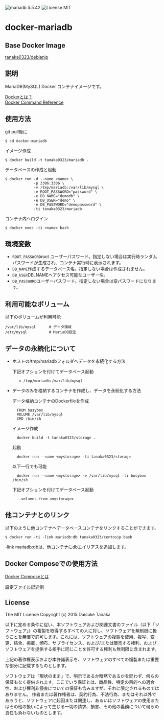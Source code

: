 ![mariadb 5.5.42](https://img.shields.io/badge/mariadb-5.5.42-brightgreen.svg) ![License MIT](https://img.shields.io/badge/license-MIT-blue.svg)

docker-mariadb
=====================

Base Docker Image
---------------------

[tanaka0323/debianjp](https://bitbucket.org/tanaka0323/docker-debianjp)

説明
---------------------

MariaDB(MySQL) Docker コンテナイメージです。

[Dockerとは？](https://docs.docker.com/)  
[Docker Command Reference](https://docs.docker.com/reference/commandline/cli/)

使用方法
---------------------

git pull後に

    $ cd docker-mariadb

イメージ作成

    $ docker build -t tanaka0323/mariadb .

データベースの作成と起動

    $ docker run -d --name <name> \
                 -p 3306:3306 \
                 -v /tmp/mariadb:/var/lib/mysql \
                 -e ROOT_PASSWORD="password" \
                 -e DB_NAME="demodb" \
                 -e DB_USER="demo" \
                 -e DB_PASSWORD="demopassword" \
                 -ti tanaka0323/mariadb

コンテナ内へログイン

    $ docker exec -ti <name> bash

環境変数
---------------------

- `ROOT_PASSWORD`root ユーザーパスワード。指定しない場合は実行時ランダムパスワードが生成され、コンテナ実行時に表示されます。
- `DB_NAME`作成するデータベース名。指定しない場合は作成されません。
- `DB_USER`DB_NAMEへアクセス可能なユーザー名。
- `DB_PASSWORD`ユーザーパスワード。指定しない場合は空パスワードになります。

利用可能なボリューム
---------------------

以下のボリュームが利用可能

    /var/lib/mysql      # データ領域
    /etc/mysql          # MariaDB設定

データの永続化について
---------------------

- ホストの/tmp/mariadbフォルダへデータを永続化する方法

    下記オプションを付けてデータベース起動

        -v /tmp/mariadb:/var/lib/mysql

- データのみを格納するコンテナを作成し、データを永続化する方法

    データ格納コンテナのDockerfileを作成

        FROM busybox
        VOLUME /var/lib/mysql
        CMD /bin/sh

    イメージ作成

        docker build -t tanaka0323/storage .

    起動

        docker run --name <mystorage> -ti tanaka0323/storage

    以下一行でも可能

        docker run --name <mystorage> -v /var/lib/mysql -ti busybox /bin/sh

    下記オプションを付けてデータベース起動

        --volumes-from <mystorage>

他コンテナとのリンク
---------------------

以下のように他コンテナへデータベースコンテナをリンクすることができます。  

    $ docker run -ti -link mariadb:db tanaka0323/centosjp bash

-link mariadb:dbは、他コンテナにdbエイリアスを追加します。

Docker Composeでの使用方法
---------------------

[Docker Composeとは](https://docs.docker.com/compose/)  

[設定ファイル記述例](https://bitbucket.org/tanaka0323/compose-examples)

License
---------------------

The MIT License
Copyright (c) 2015 Daisuke Tanaka

以下に定める条件に従い、本ソフトウェアおよび関連文書のファイル（以下「ソフトウェア」）の複製を取得するすべての人に対し、ソフトウェアを無制限に扱うことを無償で許可します。これには、ソフトウェアの複製を使用、複写、変更、結合、掲載、頒布、サブライセンス、および/または販売する権利、およびソフトウェアを提供する相手に同じことを許可する権利も無制限に含まれます。

上記の著作権表示および本許諾表示を、ソフトウェアのすべての複製または重要な部分に記載するものとします。

ソフトウェアは「現状のまま」で、明示であるか暗黙であるかを問わず、何らの保証もなく提供されます。ここでいう保証とは、商品性、特定の目的への適合性、および権利非侵害についての保証も含みますが、それに限定されるものではありません。 作者または著作権者は、契約行為、不法行為、またはそれ以外であろうと、ソフトウェアに起因または関連し、あるいはソフトウェアの使用またはその他の扱いによって生じる一切の請求、損害、その他の義務について何らの責任も負わないものとします。